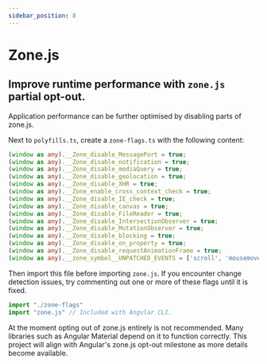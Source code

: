 ```yaml
---
sidebar_position: 8
---
```


# Zone.js

## Improve runtime performance with `zone.js` partial opt-out. 

Application performance can be further optimised by disabling parts of zone.js.

Next to `polyfills.ts`, create a `zone-flags.ts` with the following content:

```ts title="zone-flags.ts (recommended)"
(window as any).__Zone_disable_MessagePort = true;
(window as any).__Zone_disable_notification = true;
(window as any).__Zone_disable_mediaQuery = true;
(window as any).__Zone_disable_geolocation = true;
(window as any).__Zone_disable_XHR = true;
(window as any).__Zone_enable_cross_context_check = true;
(window as any).__Zone_disable_IE_check = true;
(window as any).__Zone_disable_canvas = true;
(window as any).__Zone_disable_FileReader = true;
(window as any).__Zone_disable_IntersectionObserver = true;
(window as any).__Zone_disable_MutationObserver = true;
(window as any).__Zone_disable_blocking = true;
(window as any).__Zone_disable_on_property = true;
(window as any).__Zone_disable_requestAnimationFrame = true;
(window as any).__zone_symbol__UNPATCHED_EVENTS = ['scroll', 'mousemove'];
```

Then import this file before importing `zone.js`. If you encounter change detection issues, try commenting out one or
more of these flags until it is fixed.

```ts title="polyfills.ts"
import "./zone-flags"
import "zone.js" // Included with Angular CLI.
```

At the moment opting out of zone.js entirely is not recommended. Many libraries such as Angular Material depend on it to
function correctly. This project will align with Angular's zone.js opt-out milestone as more details become available.

